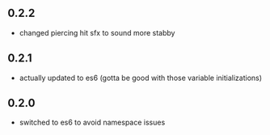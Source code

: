 ## 0.2.2
- changed piercing hit sfx to sound more stabby

## 0.2.1
- actually updated to es6 (gotta be good with those variable initializations)

## 0.2.0
- switched to es6 to avoid namespace issues